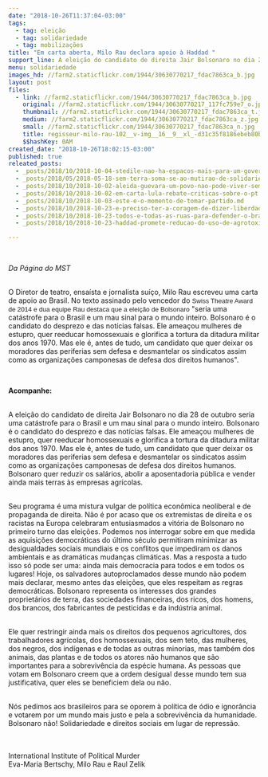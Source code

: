 ```yaml
---
date: "2018-10-26T11:37:04-03:00"
tags:
  - tag: eleição
  - tag: solidariedade
  - tag: mobilizações
title: "Em carta aberta, Milo Rau declara apoio à Haddad "
support_line: A eleição do candidato de direita Jair Bolsonaro no dia 28 de outubro seria uma catástrofe para o Brasil e um mau sinal para o mundo inteiro
menu: solidariedade
images_hd: //farm2.staticflickr.com/1944/30630770217_fdac7863ca_b.jpg
layout: post
files:
  - link: //farm2.staticflickr.com/1944/30630770217_fdac7863ca_b.jpg
    original: //farm2.staticflickr.com/1944/30630770217_117fc759e7_o.jpg
    thumbnail: //farm2.staticflickr.com/1944/30630770217_fdac7863ca_t.jpg
    medium: //farm2.staticflickr.com/1944/30630770217_fdac7863ca_z.jpg
    small: //farm2.staticflickr.com/1944/30630770217_fdac7863ca_n.jpg
    title: regisseur-milo-rau-102__v-img__16__9__xl_-d31c35f8186ebeb80b0cd843a7c267a0e0c81647.jpg
    $$hashKey: 0AM
created_date: "2018-10-26T18:02:15-03:00"
published: true
releated_posts:
  - _posts/2018/10/2018-10-04-stedile-nao-ha-espacos-mais-para-um-governo-de-composicao-de-classes.md
  - _posts/2018/05/2018-05-18-sem-terra-soma-se-ao-mutirao-de-solidariedade-para-populacao-lgbt-do-df-e-entorno.md
  - _posts/2018/10/2018-10-02-aleida-guevara-um-povo-nao-pode-viver-sem-ter-seguranca-na-justica-social-de-seu-proprio-pais.md
  - _posts/2018/10/2018-10-02-em-carta-lula-rebate-criticas-sobre-o-pt.md
  - _posts/2018/10/2018-10-03-este-e-o-momento-de-tomar-partido.md
  - _posts/2018/10/2018-10-23-e-preciso-ter-a-coragem-de-dizer-liberdade.md
  - _posts/2018/10/2018-10-23-todos-e-todas-as-ruas-para-defender-o-brasil-e-a-democracia.md
  - _posts/2018/10/2018-10-23-haddad-promete-reducao-do-uso-de-agrotoxicos-transicao-agroecologica-e-fortalecimento-da-agricultura-familiar.md

---
```

<p>&nbsp;</p>

<p><em>Da P&aacute;gina do MST&nbsp;</em></p>

<p><br />
O Diretor de teatro, ensa&iacute;sta e jornalista su&iacute;&ccedil;o, Milo Rau escreveu uma carta de apoio ao Brasil. No texto assinado pelo&nbsp;vencedor do&nbsp;<span style="color: rgb(34, 34, 34); font-family: arial, sans-serif; font-size: small;">Swiss Theatre Award de&nbsp;2014 e dua equipe Rau destaca que a elei&ccedil;&atilde;o de Bolsonaro</span>&nbsp;&quot;seria uma cat&aacute;strofe para o Brasil e um mau sinal para o mundo inteiro. Bolsonaro &eacute; o candidato do desprezo e das not&iacute;cias falsas. Ele amea&ccedil;ou mulheres de estupro, quer reeducar homossexuais e glorifica a tortura da ditadura militar dos anos 1970. Mas ele &eacute;, antes de tudo, um candidato que quer deixar os moradores das periferias sem defesa e desmantelar os sindicatos assim como as organiza&ccedil;&otilde;es camponesas de defesa dos direitos humanos&quot;.&nbsp;</p>

<p>&nbsp;</p>

<p><strong>Acompanhe:&nbsp;&nbsp;&nbsp;</strong></p>

<p><br />
A elei&ccedil;&atilde;o do candidato de direita Jair Bolsonaro no dia 28 de outubro seria uma cat&aacute;strofe para o Brasil e um mau sinal para o mundo inteiro. Bolsonaro &eacute; o candidato do desprezo e das not&iacute;cias falsas. Ele amea&ccedil;ou mulheres de estupro, quer reeducar homossexuais e glorifica a tortura da ditadura militar dos anos 1970. Mas ele &eacute;, antes de tudo, um candidato que quer deixar os moradores das periferias sem defesa e desmantelar os sindicatos assim<br />
como as organiza&ccedil;&otilde;es camponesas de defesa dos direitos humanos. Bolsonaro quer reduzir os sal&aacute;rios, abolir a aposentadoria p&uacute;blica e vender ainda mais terras &agrave;s empresas agr&iacute;colas.</p>

<p><br />
Seu programa &eacute; uma mistura vulgar de pol&iacute;tica econ&ocirc;mica neoliberal e de propaganda de direita. N&atilde;o &eacute; por acaso que os extremistas de direita e os racistas na Europa celebraram entusiasmados a vit&oacute;ria de Bolsonaro no primeiro turno das elei&ccedil;&otilde;es. Podemos nos interrogar sobre em que medida as aquisi&ccedil;&otilde;es democr&aacute;ticas do &uacute;ltimo s&eacute;culo permitiram minimizar as desigualdades sociais mundiais e os conflitos que impediram os danos ambientais e as dram&aacute;ticas mudan&ccedil;as clim&aacute;ticas. Mas a resposta a tudo isso s&oacute; pode ser uma: ainda mais democracia para todos e em todos os lugares! Hoje, os salvadores autoproclamados desse mundo n&atilde;o podem mais declarar, mesmo antes das elei&ccedil;&otilde;es, que eles respeitam as regras democr&aacute;ticas. Bolsonaro representa os interesses dos grandes propriet&aacute;rios de terra, das sociedades financeiras, dos ricos, dos homens, dos brancos, dos fabricantes de pesticidas e da ind&uacute;stria animal.</p>

<p><br />
Ele quer restringir ainda mais os direitos dos pequenos agricultores, dos trabalhadores agr&iacute;colas, dos homossexuais, dos sem teto, das mulheres, dos negros, dos ind&iacute;genas e de todas as outras minorias, mas tamb&eacute;m dos animais, das plantas e de todos os atores n&atilde;o humanos que s&atilde;o importantes para a sobreviv&ecirc;ncia da esp&eacute;cie humana. As pessoas que votam em Bolsonaro creem que a ordem desigual desse mundo tem sua justificativa, quer eles se beneficiem dela ou n&atilde;o.</p>

<p><br />
N&oacute;s pedimos aos brasileiros para se oporem &agrave; pol&iacute;tica de &oacute;dio e ignor&acirc;ncia e votarem por um mundo mais justo e pela a sobreviv&ecirc;ncia da humanidade. Bolsonaro n&atilde;o! Solidariedade e direitos sociais em lugar de repress&atilde;o.</p>

<p><br />
<br />
International Institute of Political Murder<br />
Eva-Maria Bertschy, Milo Rau e Raul Zelik</p>
